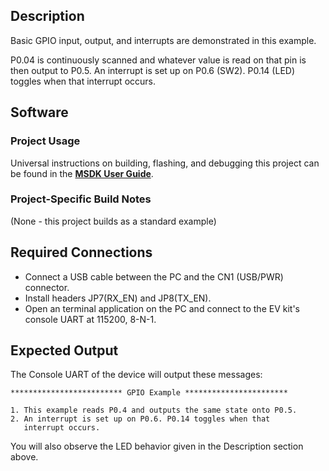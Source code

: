 ## Description

Basic GPIO input, output, and interrupts are demonstrated in this example.

P0.04 is continuously scanned and whatever value is read on that pin is then output to P0.5.  An interrupt is set up on P0.6 (SW2). P0.14 (LED) toggles when that interrupt occurs.


## Software

### Project Usage

Universal instructions on building, flashing, and debugging this project can be found in the **[MSDK User Guide](https://analog-devices-msdk.github.io/msdk/USERGUIDE/)**.

### Project-Specific Build Notes

(None - this project builds as a standard example)

## Required Connections
-   Connect a USB cable between the PC and the CN1 (USB/PWR) connector.
-   Install headers JP7(RX\_EN) and JP8(TX\_EN).
-   Open an terminal application on the PC and connect to the EV kit's console UART at 115200, 8-N-1.

## Expected Output

The Console UART of the device will output these messages:

```
************************* GPIO Example ***********************

1. This example reads P0.4 and outputs the same state onto P0.5.
2. An interrupt is set up on P0.6. P0.14 toggles when that
   interrupt occurs.

```

You will also observe the LED behavior given in the Description section above.